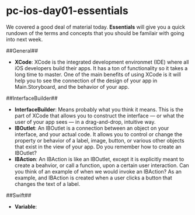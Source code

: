 # pc-ios-day01-essentials

We covered a good deal of material today.  **Essentials** will give you a quick rundown of the terms and concepts that you should be familair with going into next week.

##General##
+ **XCode**: XCode is the integrated development environmet (IDE) where all iOS developers build their apps. It has a ton of functionality so it takes a long time to master.  One of the main benefits of using XCode is it will help you to see the connection of the design of your app in Main.Storyboard, and the behavior of your app.

##InterfaceBuilder##
+ **InterfaceBuilder**: Means probably what you think it means.  This is the part of XCode that allows you to construct the interface — or what the user of your app sees — in a drag-and-drop, intuitive way.
+ **IBOutlet**: An IBOutlet is a connection between an object on your interface, and your actual code.  It allows you to control or change the property or behavior of a label, image, button, or various other objects that exist in the view of your app.  Do you remember how to create an IBOutlet?  
+ **IBAction**: An IBAction is like an IBOutlet, except it is explicitly meant to create a beahvior, or call a function, upon a certain user interaction.  Can you think of an example of when we would invoke an IBAction?  As an example, and IBAction is created when a user clicks a button that changes the text of a label.

##Swift##
+ **Variable**: 


